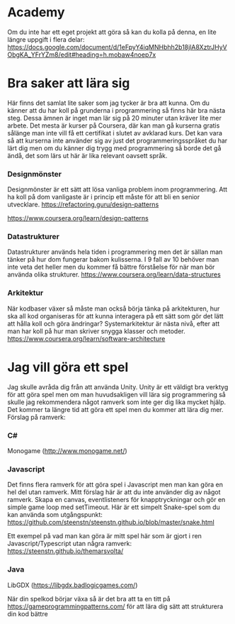 # Academy

Om du inte har ett eget projekt att göra så kan du kolla på denna, en lite längre uppgift i flera delar: https://docs.google.com/document/d/1eFpyY4iqMNHbhh2b18jlA8XztrJHyVObgKA_YFrYZm8/edit#heading=h.mobaw4noep7x


# Bra saker att lära sig
Här finns det samlat lite saker som jag tycker är bra att kunna. Om du känner att du har koll på grunderna i programmering så finns här bra nästa steg. Dessa ämnen är inget man lär sig på 20 minuter utan kräver lite mer arbete. Det mesta är kurser på Coursera, där kan man gå kurserna gratis sålänge man inte vill få ett certifikat i slutet av avklarad kurs. Det kan vara så att kurserna inte använder sig av just det programmeringsspråket du har lärt dig men om du känner dig trygg med programmering så borde det gå ändå, det som lärs ut här är lika relevant oavsett språk.

### Designmönster
Designmönster är ett sätt att lösa vanliga problem inom programmering. Att ha koll på dom vanligaste är i princip ett måste för att bli en senior utvecklare.
https://refactoring.guru/design-patterns

https://www.coursera.org/learn/design-patterns

### Datastrukturer
Datastrukturer används hela tiden i programmering men det är sällan man tänker på hur dom fungerar bakom kulisserna. I 9 fall av 10 behöver man inte veta det heller men du kommer få bättre förståelse för när man bör använda olika strukturer.
https://www.coursera.org/learn/data-structures

### Arkitektur
När kodbaser växer så måste man också börja tänka på arkitekturen, hur ska all kod organiseras för att kunna interagera på ett sätt som gör det lätt att hålla koll och göra ändringar? Systemarkitektur är nästa nivå, efter att man har koll på hur man skriver snygga klasser och metoder.
https://www.coursera.org/learn/software-architecture

# Jag vill göra ett spel
Jag skulle avråda dig från att använda Unity. Unity är ett väldigt bra verktyg för att göra spel men om man huvudsakligen vill lära sig programmering så skulle jag rekommendera något ramverk som inte ger dig lika mycket hjälp. Det kommer ta längre tid att göra ett spel men du kommer att lära dig mer. Förslag på ramverk:

### C# 
Monogame (http://www.monogame.net/)

### Javascript
Det finns flera ramverk för att göra spel i Javascript men man kan göra en hel del utan ramverk. Mitt förslag här är att du inte använder dig av något ramverk. Skapa en canvas, eventlisteners för knapptryckningar och gör en simple game loop med setTimeout. Här är ett simpelt Snake-spel som du kan använda som utgångspunkt: https://github.com/steenstn/steenstn.github.io/blob/master/snake.html

Ett exempel på vad man kan göra är mitt spel här som är gjort i ren Javascript/Typescript utan några ramverk: https://steenstn.github.io/themarsvolta/

### Java
LibGDX (https://libgdx.badlogicgames.com/)

När din spelkod börjar växa så är det bra att ta en titt på https://gameprogrammingpatterns.com/ för att lära dig sätt att strukturera din kod bättre
